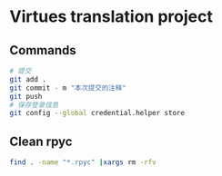 # Virtues translation project

## Commands
```bash
# 提交
git add .
git commit - m "本次提交的注释"
git push
# 保存登录信息
git config --global credential.helper store
```

## Clean rpyc
```bash
find . -name "*.rpyc" |xargs rm -rfv
```